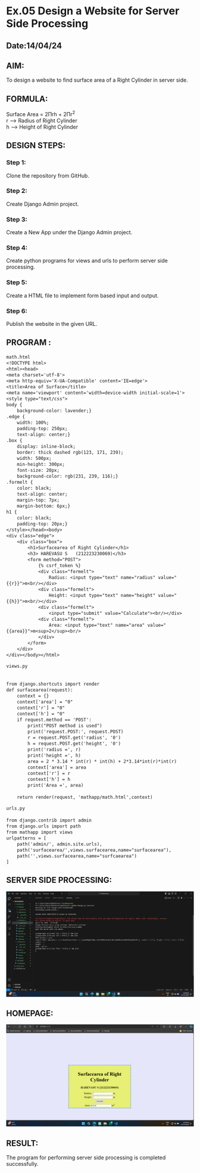 # Ex.05 Design a Website for Server Side Processing
## Date:14/04/24
## AIM:
To design a website to find surface area of a Right Cylinder in server side.
## FORMULA:
Surface Area = 2Πrh + 2Πr<sup>2</sup>
<br>r --> Radius of Right Cylinder
<br>h --> Height of Right Cylinder

## DESIGN STEPS:
### Step 1:
Clone the repository from GitHub.
### Step 2:
Create Django Admin project.
### Step 3:
Create a New App under the Django Admin project.
### Step 4:
Create python programs for views and urls to perform server side processing.
### Step 5:
Create a HTML file to implement form based input and output.
### Step 6:
Publish the website in the given URL.
## PROGRAM :
```
math.html
<!DOCTYPE html>
<html><head>
<meta charset='utf-8'>
<meta http-equiv='X-UA-Compatible' content='IE=edge'>
<title>Area of Surface</title>
<meta name='viewport' content='width=device-width initial-scale=1'>
<style type="text/css">
body {
    background-color: lavender;}
.edge {
    width: 100%;
    padding-top: 250px;
    text-align: center;}
.box {
    display: inline-block;
    border: thick dashed rgb(123, 171, 239);
    width: 500px;
    min-height: 300px;
    font-size: 20px;
    background-color: rgb(231, 239, 116);}
.formelt {
    color: black;
    text-align: center;
    margin-top: 7px;
    margin-bottom: 6px;}
h1 {
    color: black;
    padding-top: 20px;}
</style></head><body>
<div class="edge">
    <div class="box">
        <h1>Surfacearea of Right Cylinder</h1>
        <h3> HAREVASU S   (212223230069)</h3>
        <form method="POST">
            {% csrf_token %}
            <div class="formelt">
                Radius: <input type="text" name="radius" value="{{r}}">m<br/></div>
            <div class="formelt">
                Height: <input type="text" name="height" value="{{h}}">m<br/></div>
            <div class="formelt">
                <input type="submit" value="Calculate"><br/></div>
            <div class="formelt">
                Area: <input type="text" name="area" value="{{area}}">m<sup>2</sup><br/>
            </div>
        </form>
    </div>
</div></body></html>
```
```
views.py


from django.shortcuts import render
def surfacearea(request):
    context = {}
    context['area'] = "0"
    context['r'] = "0"
    context['h'] = "0"
    if request.method == 'POST':
        print("POST method is used")
        print('request.POST:', request.POST)
        r = request.POST.get('radius', '0') 
        h = request.POST.get('height', '0') 
        print('radius =', r)
        print('height =', h)
        area = 2 * 3.14 * int(r) * int(h) + 2*3.14*int(r)*int(r)
        context['area'] = area
        context['r'] = r
        context['h'] = h
        print('Area =', area)
    
    return render(request, 'mathapp/math.html',context)

```
```
urls.py
    
from django.contrib import admin
from django.urls import path
from mathapp import views
urlpatterns = [
    path('admin/', admin.site.urls),
    path('surfacearea/',views.surfacearea,name="surfacearea"),
    path('',views.surfacearea,name="surfcaearea")
]
```    

## SERVER SIDE PROCESSING:
![alt text](<image copy.png>)

## HOMEPAGE:
![alt text](image.png)

## RESULT:
The program for performing server side processing is completed successfully.
